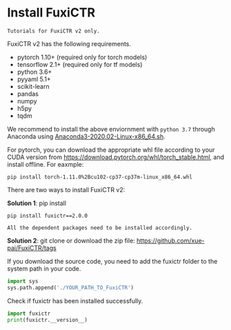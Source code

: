 # Install FuxiCTR

```{note}
Tutorials for FuxiCTR v2 only.
```

FuxiCTR v2 has the following requirements.

+ pytorch 1.10+ (required only for torch models)
+ tensorflow 2.1+ (required only for tf models)
+ python 3.6+
+ pyyaml 5.1+
+ scikit-learn
+ pandas
+ numpy
+ h5py
+ tqdm

We recommend to install the above enviornment with `python 3.7` through Anaconda using [Anaconda3-2020.02-Linux-x86_64.sh](https://mirrors.tuna.tsinghua.edu.cn/anaconda/archive/Anaconda3-2020.02-Linux-x86_64.sh). 

For pytorch, you can download the appropriate whl file according to your CUDA version from https://download.pytorch.org/whl/torch_stable.html, and install offline. For eaxmple:

```
pip install torch-1.11.0%2Bcu102-cp37-cp37m-linux_x86_64.whl
```

There are two ways to install FuxiCTR v2:

**Solution 1**: pip install

```
pip install fuxictr==2.0.0
```

```{note}
All the dependent packages need to be installed accordingly.
```

**Solution 2**: git clone or download the zip file: https://github.com/xue-pai/FuxiCTR/tags

If you download the source code, you need to add the fuxictr folder to the system path in your code.

```python
import sys
sys.path.append('./YOUR_PATH_TO_FuxiCTR')
```

Check if fuxictr has been installed successfully.

```python
import fuxictr
print(fuxictr.__version__)
```
